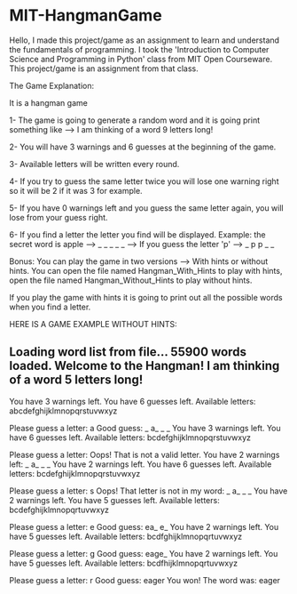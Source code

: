 # MIT-HangmanGame
Hello, I made this project/game as an assignment to learn and understand the fundamentals of programming. 
I took the 'Introduction to Computer Science and Programming in Python' class from MIT Open Courseware. 
This project/game is an assignment from that class.

The Game Explanation:

It is a hangman game

1- The game is going to generate a random word and it is going print something like --> I am thinking of a word 9 letters long! 

2- You will have 3 warnings and 6 guesses at the beginning of the game. 

3- Available letters will be written every round.

4- If you try to guess the same letter twice you will lose one warning right so it will be 2 if it was 3 for example. 

5- If you have 0 warnings left and you guess the same letter again, you will lose from your guess right. 

6- If you find a letter the letter you find will be displayed. Example: the secret word is apple --> _ _ _ _ _ --> If you guess the letter 'p' --> _ p p _ _

Bonus: You can play the game in two versions --> With hints or without hints. You can open the file named Hangman_With_Hints to play with hints, open the file named Hangman_Without_Hints to play without hints.

If you play the game with hints it is going to print out all the possible words when you find a letter.

HERE IS A GAME EXAMPLE WITHOUT HINTS:

Loading word list from file...
   55900 words loaded.
Welcome to the Hangman!
I am thinking of a word 5 letters long!
-----------
You have 3 warnings left.
You have 6 guesses left.
Available letters:  abcdefghijklmnopqrstuvwxyz

Please guess a letter: a
Good guess:  _ a_ _ _ 
You have 3 warnings left.
You have 6 guesses left.
Available letters:  bcdefghijklmnopqrstuvwxyz

Please guess a letter: 
Oops! That is not a valid letter. You have 2 warnings left: _ a_ _ _ 
You have 2 warnings left.
You have 6 guesses left.
Available letters:  bcdefghijklmnopqrstuvwxyz

Please guess a letter: s
Oops! That letter is not in my word:  _ a_ _ _ 
You have 2 warnings left.
You have 5 guesses left.
Available letters:  bcdefghijklmnopqrtuvwxyz

Please guess a letter: e
Good guess:  ea_ e_ 
You have 2 warnings left.
You have 5 guesses left.
Available letters:  bcdfghijklmnopqrtuvwxyz

Please guess a letter: g
Good guess:  eage_ 
You have 2 warnings left.
You have 5 guesses left.
Available letters:  bcdfhijklmnopqrtuvwxyz

Please guess a letter: r
Good guess:  eager
You won! The word was:  eager
